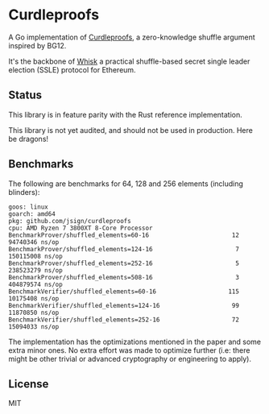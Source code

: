 # Curdleproofs
A Go implementation of [Curdleproofs](https://github.com/asn-d6/curdleproofs/blob/main/doc/curdleproofs.pdf), a zero-knowledge shuffle argument inspired by BG12.

It's the backbone of [Whisk](https://ethresear.ch/t/whisk-a-practical-shuffle-based-ssle-protocol-for-ethereum/11763) a practical shuffle-based secret single leader election (SSLE) protocol for Ethereum.

## Status

This library is in feature parity with the Rust reference implementation. 

This library is not yet audited, and should not be used in production. Here be dragons!

## Benchmarks

The following are benchmarks for 64, 128 and 256 elements (including blinders):
```
goos: linux
goarch: amd64
pkg: github.com/jsign/curdleproofs
cpu: AMD Ryzen 7 3800XT 8-Core Processor            
BenchmarkProver/shuffled_elements=60-16                       12          94740346 ns/op
BenchmarkProver/shuffled_elements=124-16                       7         150115008 ns/op
BenchmarkProver/shuffled_elements=252-16                       5         238523279 ns/op
BenchmarkProver/shuffled_elements=508-16                       3         404879574 ns/op
BenchmarkVerifier/shuffled_elements=60-16                    115          10175408 ns/op
BenchmarkVerifier/shuffled_elements=124-16                    99          11870850 ns/op
BenchmarkVerifier/shuffled_elements=252-16                    72          15094033 ns/op
```

The implementation has the optimizations mentioned in the paper and some extra minor ones. No extra effort was made to optimize further (i.e: there might be other trivial or advanced cryptography or engineering to apply).

## License

MIT